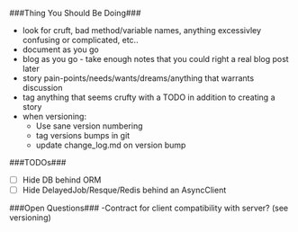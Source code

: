 ###Thing You Should Be Doing###
- look for cruft, bad method/variable names, anything excessivley confusing or complicated, etc..
- document as you go
- blog as you go - take enough notes that you could right a real blog post later
- story pain-points/needs/wants/dreams/anything that warrants discussion 
- tag anything that seems crufty with a TODO in addition to creating a story
- when versioning:
  - Use sane version numbering
  - tag versions bumps in git
  - update change_log.md on version bump

###TODOs###
- [ ] Hide DB behind ORM
- [ ] Hide DelayedJob/Resque/Redis behind an AsyncClient

###Open Questions###
-Contract for client compatibility with server? (see versioning)
